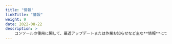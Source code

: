 ```yaml
---
title: "情報"
linkTitle: "情報"
weight: 9
date: 2022-08-22
description: >
    コンソールの使用に関して、最近アップデートまたは作業お知らせなど主な**情報**についてご確認いただけます。
---
```

